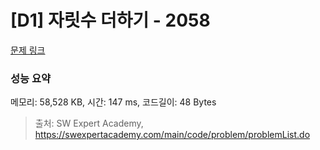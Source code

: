 # [D1] 자릿수 더하기 - 2058 

[문제 링크](https://swexpertacademy.com/main/code/problem/problemDetail.do?contestProbId=AV5QPRjqA10DFAUq) 

### 성능 요약

메모리: 58,528 KB, 시간: 147 ms, 코드길이: 48 Bytes



> 출처: SW Expert Academy, https://swexpertacademy.com/main/code/problem/problemList.do